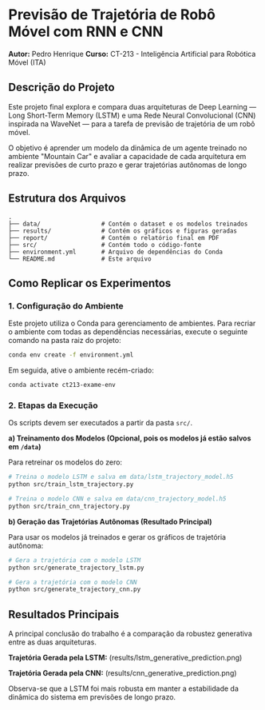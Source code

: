# Previsão de Trajetória de Robô Móvel com RNN e CNN

**Autor:** Pedro Henrique
**Curso:** CT-213 - Inteligência Artificial para Robótica Móvel (ITA)

## Descrição do Projeto

Este projeto final explora e compara duas arquiteturas de Deep Learning — Long Short-Term Memory (LSTM) e uma Rede Neural Convolucional (CNN) inspirada na WaveNet — para a tarefa de previsão de trajetória de um robô móvel.

O objetivo é aprender um modelo da dinâmica de um agente treinado no ambiente "Mountain Car" e avaliar a capacidade de cada arquitetura em realizar previsões de curto prazo e gerar trajetórias autônomas de longo prazo.

## Estrutura dos Arquivos

```
.
├── data/                 # Contém o dataset e os modelos treinados
├── results/              # Contém os gráficos e figuras geradas
├── report/               # Contém o relatório final em PDF
├── src/                  # Contém todo o código-fonte
├── environment.yml       # Arquivo de dependências do Conda
└── README.md             # Este arquivo
```

## Como Replicar os Experimentos

### 1. Configuração do Ambiente

Este projeto utiliza o Conda para gerenciamento de ambientes. Para recriar o ambiente com todas as dependências necessárias, execute o seguinte comando na pasta raiz do projeto:

```bash
conda env create -f environment.yml
```

Em seguida, ative o ambiente recém-criado:

```bash
conda activate ct213-exame-env
```

### 2. Etapas da Execução

Os scripts devem ser executados a partir da pasta `src/`.

**a) Treinamento dos Modelos (Opcional, pois os modelos já estão salvos em `/data`)**

Para retreinar os modelos do zero:
```bash
# Treina o modelo LSTM e salva em data/lstm_trajectory_model.h5
python src/train_lstm_trajectory.py

# Treina o modelo CNN e salva em data/cnn_trajectory_model.h5
python src/train_cnn_trajectory.py
```

**b) Geração das Trajetórias Autônomas (Resultado Principal)**

Para usar os modelos já treinados e gerar os gráficos de trajetória autônoma:
```bash
# Gera a trajetória com o modelo LSTM
python src/generate_trajectory_lstm.py

# Gera a trajetória com o modelo CNN
python src/generate_trajectory_cnn.py
```

## Resultados Principais

A principal conclusão do trabalho é a comparação da robustez generativa entre as duas arquiteturas.

**Trajetória Gerada pela LSTM:**
(results/lstm_generative_prediction.png)

**Trajetória Gerada pela CNN:**
(results/cnn_generative_prediction.png)

Observa-se que a LSTM foi mais robusta em manter a estabilidade da dinâmica do sistema em previsões de longo prazo.